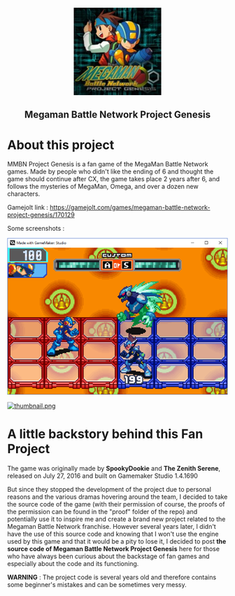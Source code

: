 <p align="center"><img src="https://github.com/d4nieru/MegamanBattleNetworkProjectGenesis/blob/main/images/mmbnPG.jpeg"></p>
<h2 align="center"><b>Megaman Battle Network Project Genesis</b></h2>

# About this project

MMBN Project Genesis is a fan game of the MegaMan Battle Network games. Made by people who didn't like the ending of 6 and thought the game should continue after CX, the game takes place 2 years after 6, and follows the mysteries of MegaMan, Omega, and over a dozen new characters.

Gamejolt link : https://gamejolt.com/games/megaman-battle-network-project-genesis/170129

Some screenshots :

<p align="center"><img src="https://github.com/d4nieru/MegamanBattleNetworkProjectGenesis/blob/main/images/scr.png"></p>

[![thumbnail.png](https://github.com/d4nieru/MegamanBattleNetworkProjectGenesis/blob/main/images/VidéoExample.PNG)](https://youtu.be/AVNb1WwwBic)

# A little backstory behind this Fan Project
The game was originally made by **SpookyDookie** and **The Zenith Serene**, released on July 27, 2016 and built on Gamemaker Studio 1.4.1690

But since they stopped the development of the project due to personal reasons and the various dramas hovering around the team, I decided to take the source code of the game (with their permission of course, the proofs of the permission can be found in the "proof" folder of the repo) and potentially use it to inspire me and create a brand new project related to the Megaman Battle Network franchise. However several years later, I didn't have the use of this source code and knowing that I won't use the engine used by this game and that it would be a pity to lose it, I decided to post **the source code of Megaman Battle Network Project Genesis** here for those who have always been curious about the backstage of fan games and especially about the code and its functioning.

**WARNING** : The project code is several years old and therefore contains some beginner's mistakes and can be sometimes very messy.
